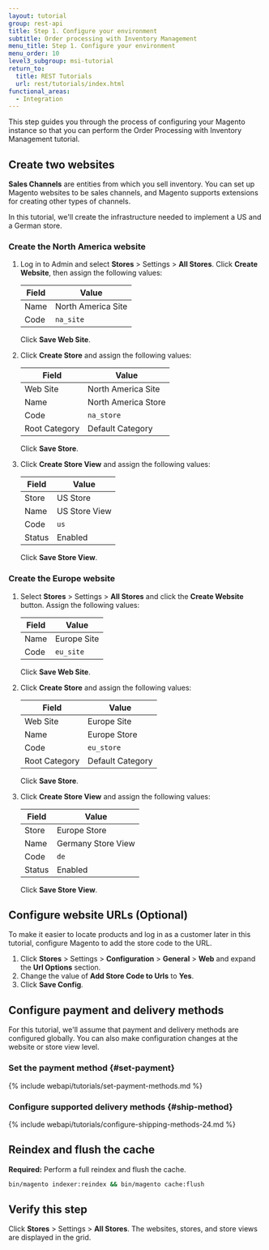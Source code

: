 ```yaml
---
layout: tutorial
group: rest-api
title: Step 1. Configure your environment
subtitle: Order processing with Inventory Management
menu_title: Step 1. Configure your environment
menu_order: 10
level3_subgroup: msi-tutorial
return_to:
  title: REST Tutorials
  url: rest/tutorials/index.html
functional_areas:
  - Integration
---
```


This step guides you through the process of configuring your Magento instance so that you can perform the Order Processing with Inventory Management tutorial.

## Create two websites

**Sales Channels** are entities from which you sell inventory. You can set up Magento websites to be sales channels, and Magento supports extensions for creating other types of channels.

In this tutorial, we'll create the infrastructure needed to implement a US and a German store.

### Create the North America website

1. Log in to Admin and select **Stores** > Settings > **All Stores**. Click **Create Website**, then assign the following values:

   Field | Value
   --- | ---
   Name | North America Site
   Code | `na_site`

   Click **Save Web Site**.

1. Click **Create Store** and assign the following values:

   Field | Value
   --- | ---
   Web Site | North America Site
   Name | North America Store
   Code | `na_store`
   Root Category | Default Category

   Click **Save Store**.

1. Click **Create Store View** and assign the following values:

   Field | Value
   --- | ---
   Store | US Store
   Name | US Store View
   Code | `us`
   Status | Enabled

   Click **Save Store View**.

### Create the Europe website

1. Select **Stores** > Settings > **All Stores** and click the **Create Website** button. Assign the following values:

   Field | Value
   --- | ---
   Name | Europe Site
   Code | `eu_site`

   Click **Save Web Site**.

1. Click **Create Store** and assign the following values:

   Field | Value
   --- | ---
   Web Site | Europe Site
   Name | Europe Store
   Code | `eu_store`
   Root Category | Default Category

   Click **Save Store**.

1. Click **Create Store View** and assign the following values:

   Field | Value
   --- | ---
   Store | Europe Store
   Name | Germany Store View
   Code | `de`
   Status | Enabled

   Click **Save Store View**.

## Configure website URLs (Optional)

To make it easier to locate products and log in as a customer later in this tutorial, configure Magento to add the store code to the URL.

1. Click **Stores** > Settings > **Configuration** > **General** > **Web** and expand the **Url Options** section.
1. Change the value of **Add Store Code to Urls** to **Yes**.
1. Click **Save Config**.

## Configure payment and delivery methods

For this tutorial, we'll assume that payment and delivery methods are configured globally. You can also make configuration changes at the website or store view level.

### Set the payment method {#set-payment}

{% include webapi/tutorials/set-payment-methods.md %}

### Configure supported delivery methods {#ship-method}

{% include webapi/tutorials/configure-shipping-methods-24.md %}

## Reindex and flush the cache

**Required:** Perform a full reindex and flush the cache.

```bash
bin/magento indexer:reindex && bin/magento cache:flush
```

## Verify this step

Click **Stores** > Settings > **All Stores**. The websites, stores, and store views are displayed in the grid.
